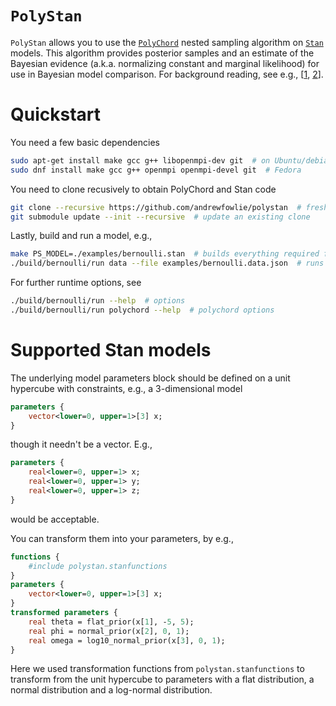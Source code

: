 # `PolyStan`

`PolyStan` allows you to use the [`PolyChord`](https://github.com/PolyChord) nested sampling algorithm on [`Stan`](https://mc-stan.org/docs/reference-manual/blocks.html) models. This algorithm provides posterior samples and an estimate of the Bayesian evidence (a.k.a. normalizing constant and marginal likelihood) for use in Bayesian model comparison. For background reading, see e.g., [[1](https://arxiv.org/abs/2205.15570), [2](https://arxiv.org/abs/1502.01856)].

# Quickstart

You need a few basic dependencies
```bash
sudo apt-get install make gcc g++ libopenmpi-dev git  # on Ubuntu/debian
sudo dnf install make gcc g++ openmpi openmpi-devel git  # Fedora
```

You need to clone recusively to obtain PolyChord and Stan code
```bash
git clone --recursive https://github.com/andrewfowlie/polystan  # fresh clone
git submodule update --init --recursive  # update an existing clone
```
Lastly, build and run a model, e.g.,
```bash
make PS_MODEL=./examples/bernoulli.stan  # builds everything required for this model
./build/bernoulli/run data --file examples/bernoulli.data.json  # runs model
```
For further runtime options, see
```bash
./build/bernoulli/run --help  # options
./build/bernoulli/run polychord --help  # polychord options
```



# Supported Stan models

The underlying model parameters block should be defined on a unit hypercube with constraints, e.g., a 3-dimensional model
```stan
parameters {
    vector<lower=0, upper=1>[3] x;
}
```
though it needn't be a vector. E.g.,
```stan    
parameters {
    real<lower=0, upper=1> x;
    real<lower=0, upper=1> y;
    real<lower=0, upper=1> z;
}
```
would be acceptable.

You can transform them into your parameters, by e.g.,
```stan
functions {
    #include polystan.stanfunctions
}
parameters {
    vector<lower=0, upper=1>[3] x;
}
transformed parameters {
    real theta = flat_prior(x[1], -5, 5);
    real phi = normal_prior(x[2], 0, 1);
    real omega = log10_normal_prior(x[3], 0, 1);
}
```
Here we used transformation functions from `polystan.stanfunctions` to transform from the unit hypercube to parameters with a flat distribution, a normal distribution and a log-normal distribution.
